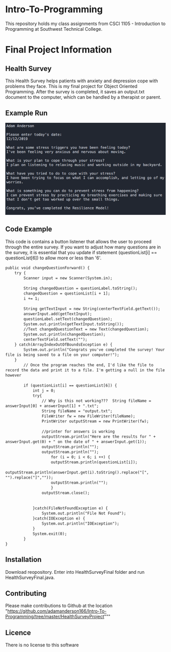 # Intro-To-Programming

This repository holds my class assignments from CSCI 1105 - Introduction to Programming at Southwest Technical College.

# Final Project Information

## Health Survey
This Health Survey helps patients with anxiety and depression cope with problems they face. This is my final project for Object Oriented Programming. After the survey is completed, it saves an output.txt document to the computer, which can be handled by a therapist or parent.

## Example Run
<img src="ResilienceModelScreenshot.png" />

## Code Example
This code is contains a button listener that allows the user to proceed through the entire survey. If you want to adjust how many questions are in the survey, it is essential that you update if statement (questionList[i] == questionList[6]) to allow more or less than '6'.
```
public void changeQuestionForward() {
	try {
		Scanner input = new Scanner(System.in);
		
		String changedQuestion = questionLabel.toString();
		changedQuestion = questionList[i + 1];
		i += 1;
		
		String getTextInput = new String(centerTextField.getText());
		answerInput.add(getTextInput);
		questionLabel.setText(changedQuestion);
		System.out.println(getTextInput.toString());
		//Text changedQuestionText = new Text(changedQuestion);
		System.out.println(changedQuestion);
		centerTextField.setText("");
	} catch(ArrayIndexOutOfBoundsException e) {
		System.out.println("Congrats you've completed the survey! Your file is being saved to a file on your computer!");
	}
		// Once the program reaches the end, I'd like the file to record the data and print it to a file. I'm getting a null in the file however
		
		if (questionList[i] == questionList[6]) {
			int j = 0;
			try{
				// Why is this not working???  String fileName = answerInput[0] + answerInput[1] + ".txt";
				String fileName = "output.txt";
				FileWriter fw = new FileWriter(fileName);
				PrintWriter outputStream = new PrintWriter(fw);
				
				//printer for answers is working
				outputStream.println("Here are the results for " + answerInput.get(0) + " on the date of " + answerInput.get(1));
				outputStream.println("");
				outputStream.println("");
					for (i = 0; i < 6; i ++) {
					outputStream.println(questionList[i]);
					outputStream.println(answerInput.get(i).toString().replace("[", "").replace("]",""));
					outputStream.println("");
					}
				outputStream.close();
				
				
			}catch(FileNotFoundException e) {
				System.out.println("File Not Found");
			}catch(IOException e) {
				System.out.println("IOException");
			}
			System.exit(0);
		}
}
```

## Installation
Download reopository. Enter into HealthSurveyFinal folder and run HealthSurveyFinal.java.

## Contributing
Please make contributions to Github at the location "https://github.com/adamanderson166/Intro-To-Programming/tree/master/HealthSurveyProject"""

## Licence
There is no license to this software

